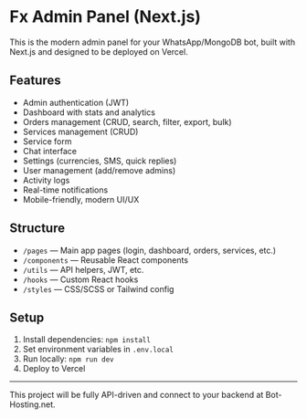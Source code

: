 # Fx Admin Panel (Next.js)

This is the modern admin panel for your WhatsApp/MongoDB bot, built with Next.js and designed to be deployed on Vercel.

## Features
- Admin authentication (JWT)
- Dashboard with stats and analytics
- Orders management (CRUD, search, filter, export, bulk)
- Services management (CRUD)
- Service form
- Chat interface
- Settings (currencies, SMS, quick replies)
- User management (add/remove admins)
- Activity logs
- Real-time notifications
- Mobile-friendly, modern UI/UX

## Structure
- `/pages` — Main app pages (login, dashboard, orders, services, etc.)
- `/components` — Reusable React components
- `/utils` — API helpers, JWT, etc.
- `/hooks` — Custom React hooks
- `/styles` — CSS/SCSS or Tailwind config

## Setup
1. Install dependencies: `npm install`
2. Set environment variables in `.env.local`
3. Run locally: `npm run dev`
4. Deploy to Vercel

---

This project will be fully API-driven and connect to your backend at Bot-Hosting.net.
